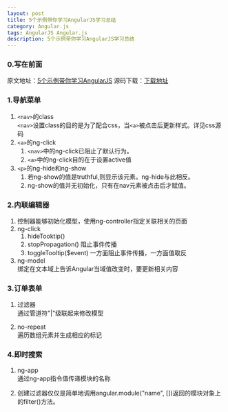 ```yaml
---
layout: post
title: 5个示例带你学习AngularJS学习总结
category: Angular.js
tags: AngularJS Angular.js
description: 5个示例带你学习AngularJS学习总结
---
```


### 0.写在前面

原文地址：[5个示例带你学习AngularJS](http://blog.jobbole.com/48979/)
源码下载：[下载地址](http://demo.tutorialzine.com/2013/08/learn-angularjs-5-examples/angularjs-examples.zip)

### 1.导航菜单

1. `<nav>`的class  
	`<nav>`设置class的目的是为了配合css，当`<a>`被点击后更新样式。详见css源码
2. `<a>`的ng-click
	1. `<nav>`中的ng-click已阻止了默认行为。
	2. `<a>`中的ng-click目的在于设置active值
3. `<p>`的ng-hide和ng-show
	1. 若ng-show的值是truthful,则显示该元素。ng-hide与此相反。
	2. ng-show的值并无初始化，只有在nav元素被点击后才赋值。

### 2.内联编辑器

1. 控制器能够初始化模型，使用ng-controller指定关联相关的页面
2. ng-click  
	1. hideTooktip()
	2. stopPropagation() 阻止事件传播
	3. toggleTooltip($event) 一方面阻止事件传播，一方面值取反
3. ng-model  
	绑定在文本域上告诉Angular当域值改变时，要更新相关内容

### 3.订单表单

1. 过滤器   
	通过管道符"|"级联起来修改模型

2. no-repeat  
	遍历数组元素并生成相应的标记

### 4.即时搜索

1. ng-app  
	通过ng-app指令值传递模块的名称

2. 创建过滤器仅仅是简单地调用angular.module("name", [])返回的模块对象上的filter()方法。


